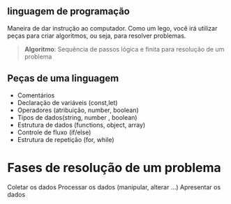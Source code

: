 ## linguagem de programação

Maneira de dar instrução ao computador.
Como um lego, você irá utilizar peças para criar algoritmos, ou seja, para resolver problemas.

>  **Algoritmo**: Sequência de passos  lógica e finita para resolução  de um problema

## Peças de uma linguagem

- Comentários
- Declaração de variáveis (const,let)
- Operadores (atribuição, number, boolean)
- Tipos de dados(string, number , boolean)
- Estrutura de dados (functions, object, array)
- Controle de fluxo (if/else)
- Estrutura de repetição (for, while)

# Fases de resolução de um problema

Coletar os dados
Processar os dados (manipular, alterar ...)
Apresentar os dados